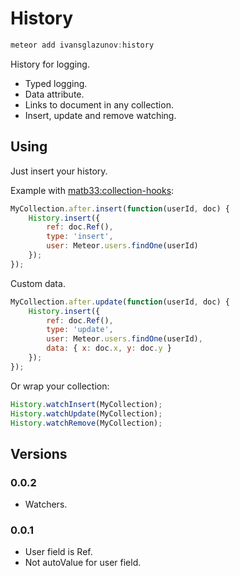 # History

```js
meteor add ivansglazunov:history
```

History for logging.

* Typed logging.
* Data attribute.
* Links to document in any collection.
* Insert, update and remove watching.

## Using

Just insert your history.

Example with [matb33:collection-hooks](https://github.com/matb33/meteor-collection-hooks):
```js
MyCollection.after.insert(function(userId, doc) {
    History.insert({
        ref: doc.Ref(),
        type: 'insert',
        user: Meteor.users.findOne(userId)
    });
});
```

Custom data.
```js
MyCollection.after.update(function(userId, doc) {
    History.insert({
        ref: doc.Ref(),
        type: 'update',
        user: Meteor.users.findOne(userId),
        data: { x: doc.x, y: doc.y }
    });
});
```

Or wrap your collection:
```js
History.watchInsert(MyCollection);
History.watchUpdate(MyCollection);
History.watchRemove(MyCollection);
```

## Versions

### 0.0.2
* Watchers.

### 0.0.1
* User field is Ref.
* Not autoValue for user field.